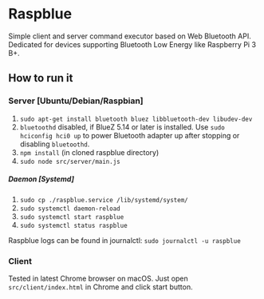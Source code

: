 # Raspblue

Simple client and server command executor based on Web Bluetooth API.
Dedicated for devices supporting Bluetooth Low Energy like Raspberry Pi 3 B+.

## How to run it

### Server [Ubuntu/Debian/Raspbian]

1. ```sudo apt-get install bluetooth bluez libbluetooth-dev libudev-dev```
2. ```bluetoothd``` disabled, if BlueZ 5.14 or later is installed. Use ```sudo hciconfig hci0 up``` to power Bluetooth adapter up after stopping or disabling ```bluetoothd```.
3. ```npm install``` (in cloned raspblue directory)
4. ```sudo node src/server/main.js```

##### Daemon [Systemd]

1. ```sudo cp ./raspblue.service /lib/systemd/system/```
2. ```sudo systemctl daemon-reload```
3. ```sudo systemctl start raspblue```
4. ```sudo systemctl status raspblue```

Raspblue logs can be found in journalctl: ```sudo journalctl -u raspblue```

### Client

Tested in latest Chrome browser on macOS. Just open ```src/client/index.html``` in Chrome and click start button.
